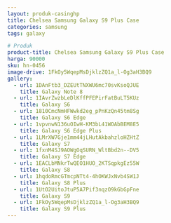 ```yaml
---
layout: produk-casinghp
title: Chelsea Samsung Galaxy S9 Plus Case
categories: samsung
tags: galaxy

# Produk
product-title: Chelsea Samsung Galaxy S9 Plus Case
harga: 90000
sku: hn-0456
image-drive: 1FkOy5WqepMsDjklzZQ1a_l-Og3aH3BQ9
gallery:
  - url: 1DAnFtb3_DZEUtTNXWU6mc70svKsoQJUE
    title: Galaxy Note 8
  - url: 1IAvrZwzbLeDlKffPFEPirFatBuLT5KUz
    title: Galaxy S6
  - url: 1810CmcNmHFWwkd2eg_pPnKzQn45tm8Sg
    title: Galaxy S6 Edge
  - url: 1vpvnwN136uOIwH-KM3bL41WOAbBEM8E5
    title: Galaxy S6 Edge Plus
  - url: 1LMrXW7Gje1mm44jLHutAkbahzloHZHtZ
    title: Galaxy S7
  - url: 1fxnM4SJ9AOWgOqSURN_WltBbd2n--DV5
    title: Galaxy S7 Edge
  - url: 1EACLbMNkrTwQEO1HUO_2KTSqpkgEz55W
    title: Galaxy S8
  - url: 1hqdoRmcGTmcpNTt4-4hOKWJxNvb4SW1J
    title: Galaxy S8 Plus
  - url: 1UtO2UitoJtuP5A7Pif3nqzO9kGbGpFne
    title: Galaxy S9
  - url: 1FkOy5WqepMsDjklzZQ1a_l-Og3aH3BQ9
    title: Galaxy S9 Plus
---
```

